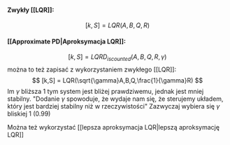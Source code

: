 #### Zwykły [[LQR]]:
$$ [k,S] = LQR(A,B,Q,R) $$
#### [[Approximate PD|Aproksymacja LQR]]:
$$ [k,S] = LQRD_{iscounted}(A,B,Q,R,\gamma) $$
można to też zapisać z wykorzystaniem zwykłego [[LQR]]:
$$ [k,S] = LQR(\sqrt{\gamma}A,B,Q,\frac{1}{\gamma}R) $$
Im $\gamma$ bliższa 1 tym system jest bliżej prawdziwemu, jednak jest mniej stabilny.
"Dodanie $\gamma$ spowoduje, że wydaje nam się, że sterujemy układem, który jest bardziej stabilny niż w rzeczywistości"
Zazwyczaj wybiera się $\gamma$ bliskiej 1 (0.99)


 Można też wykorzystać [[lepsza aproksymacja LQR|lepszą aproksymację LQR]]